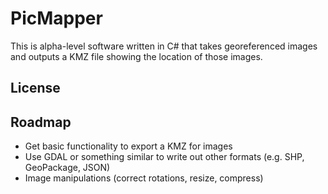 # PicMapper

This is alpha-level software written in C# that takes georeferenced images and outputs a KMZ file 
showing the location of those images.

## License

## Roadmap

* Get basic functionality to export a KMZ for images
* Use GDAL or something similar to write out other formats (e.g. SHP, GeoPackage, JSON)
* Image manipulations (correct rotations, resize, compress)
